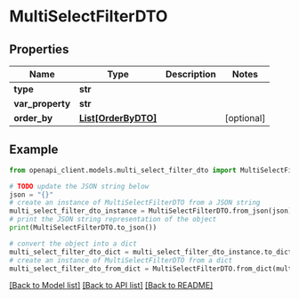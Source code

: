 # MultiSelectFilterDTO


## Properties

Name | Type | Description | Notes
------------ | ------------- | ------------- | -------------
**type** | **str** |  | 
**var_property** | **str** |  | 
**order_by** | [**List[OrderByDTO]**](OrderByDTO.md) |  | [optional] 

## Example

```python
from openapi_client.models.multi_select_filter_dto import MultiSelectFilterDTO

# TODO update the JSON string below
json = "{}"
# create an instance of MultiSelectFilterDTO from a JSON string
multi_select_filter_dto_instance = MultiSelectFilterDTO.from_json(json)
# print the JSON string representation of the object
print(MultiSelectFilterDTO.to_json())

# convert the object into a dict
multi_select_filter_dto_dict = multi_select_filter_dto_instance.to_dict()
# create an instance of MultiSelectFilterDTO from a dict
multi_select_filter_dto_from_dict = MultiSelectFilterDTO.from_dict(multi_select_filter_dto_dict)
```
[[Back to Model list]](../README.md#documentation-for-models) [[Back to API list]](../README.md#documentation-for-api-endpoints) [[Back to README]](../README.md)


